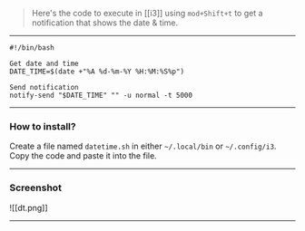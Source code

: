 
> Here's the code to execute in [[i3]] using `mod+Shift+t` to get a notification that shows the date & time.

---
```
#!/bin/bash

Get date and time
DATE_TIME=$(date +"%A %d-%m-%Y %H:%M:%S%p")

Send notification
notify-send "$DATE_TIME" "" -u normal -t 5000
```
---
### How to install?

Create a file named `datetime.sh` in either `~/.local/bin` or `~/.config/i3`. Copy the code and paste it into the file.

---
### Screenshot

![[dt.png]]

---

